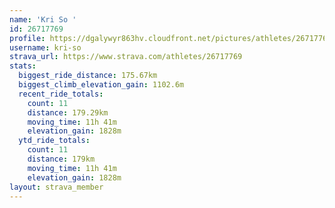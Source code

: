 ```yaml
---
name: 'Kri So '
id: 26717769
profile: https://dgalywyr863hv.cloudfront.net/pictures/athletes/26717769/7761026/14/large.jpg
username: kri-so
strava_url: https://www.strava.com/athletes/26717769
stats:
  biggest_ride_distance: 175.67km
  biggest_climb_elevation_gain: 1102.6m
  recent_ride_totals:
    count: 11
    distance: 179.29km
    moving_time: 11h 41m
    elevation_gain: 1828m
  ytd_ride_totals:
    count: 11
    distance: 179km
    moving_time: 11h 41m
    elevation_gain: 1828m
layout: strava_member
--- 
```

